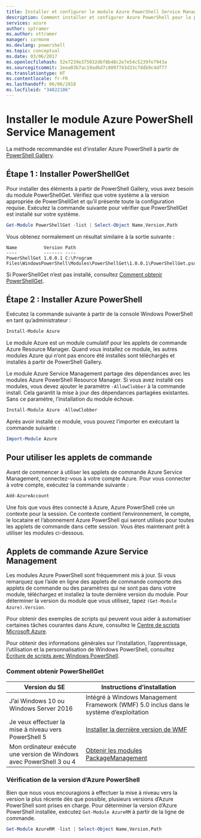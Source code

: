 ```yaml
---
title: Installer et configurer le module Azure PowerShell Service Management | Microsoft Docs
description: Comment installer et configurer Azure PowerShell pour la première utilisation.
services: azure
author: sptramer
ms.author: sttramer
manager: carmonm
ms.devlang: powershell
ms.topic: conceptual
ms.date: 03/06/2017
ms.openlocfilehash: 52e7239e375032dbf8b48c2e7e54c5239fe7943a
ms.sourcegitcommit: 2eea03b7ac19ad6d7c8097743d33c7ddb9c4df77
ms.translationtype: HT
ms.contentlocale: fr-FR
ms.lasthandoff: 06/06/2018
ms.locfileid: "34822106"
---
```

# <a name="installing-the-azure-powershell-service-management-module"></a>Installer le module Azure PowerShell Service Management

La méthode recommandée est d’installer Azure PowerShell à partir de [PowerShell Gallery](https://www.powershellgallery.com/).

## <a name="step-1-install-powershellget"></a>Étape 1 : Installer PowerShellGet

Pour installer des éléments à partir de PowerShell Gallery, vous avez besoin du module PowerShellGet. Vérifiez que votre système a la version appropriée de PowerShellGet et qu’il présente toute la configuration requise. Exécutez la commande suivante pour vérifier que PowerShellGet est installé sur votre système.

```powershell
Get-Module PowerShellGet -list | Select-Object Name,Version,Path
```

Vous obtenez normalement un résultat similaire à la sortie suivante :

```
Name          Version Path
----          ------- ----
PowerShellGet 1.0.0.1 C:\Program Files\WindowsPowerShell\Modules\PowerShellGet\1.0.0.1\PowerShellGet.psd1
```

Si PowerShellGet n’est pas installé, consultez [Comment obtenir PowerShellGet](#how-to-get-powershellget).

## <a name="step-2-install-azure-powershell"></a>Étape 2 : Installer Azure PowerShell

Exécutez la commande suivante à partir de la console Windows PowerShell en tant qu’administrateur :

```powershell
Install-Module Azure
```

Le module Azure est un module cumulatif pour les applets de commande Azure Resource Manager. Quand vous installez ce module, les autres modules Azure qui n’ont pas encore été installés sont téléchargés et installés à partir de PowerShell Gallery.

Le module Azure Service Management partage des dépendances avec les modules Azure PowerShell Resource Manager. Si vous avez installé ces modules, vous devez ajouter le paramètre `-AllowClobber` à la commande install. Cela garantit la mise à jour des dépendances partagées existantes. Sans ce paramètre, l’installation du module échoue.

```powershell
Install-Module Azure -AllowClobber
```

Après avoir installé ce module, vous pouvez l’importer en exécutant la commande suivante :

```powershell
Import-Module Azure
```

## <a name="to-use-the-cmdlets"></a>Pour utiliser les applets de commande

Avant de commencer à utiliser les applets de commande Azure Service Management, connectez-vous à votre compte Azure. Pour vous connecter à votre compte, exécutez la commande suivante :

```powershell
Add-AzureAccount
```

Une fois que vous êtes connecté à Azure, Azure PowerShell crée un contexte pour la session. Ce contexte contient l’environnement, le compte, le locataire et l’abonnement Azure PowerShell qui seront utilisés pour toutes les applets de commande dans cette session. Vous êtes maintenant prêt à utiliser les modules ci-dessous.

## <a name="azure-service-management-cmdlets"></a>Applets de commande Azure Service Management

Les modules Azure PowerShell sont fréquemment mis à jour. Si vous remarquez que l’aide en ligne des applets de commande comporte des applets de commande ou des paramètres qui ne sont pas dans votre module, téléchargez et installez la toute dernière version du module. Pour déterminer la version du module que vous utilisez, tapez `(Get-Module Azure).Version`.

Pour obtenir des exemples de scripts qui peuvent vous aider à automatiser certaines tâches courantes dans Azure, consultez le [Centre de scripts Microsoft Azure](http://www.windowsazure.com/documentation/scripts/).

Pour obtenir des informations générales sur l’installation, l’apprentissage, l’utilisation et la personnalisation de Windows PowerShell, consultez [Écriture de scripts avec Windows PowerShell](http://go.microsoft.com/fwlink/p/?linkid=320210).

### <a name="how-to-get-powershellget"></a>Comment obtenir PowerShellGet

|Version du SE|Instructions d’installation|
|---|---|
|J’ai Windows 10 ou Windows Server 2016|Intégré à Windows Management Framework (WMF) 5.0 inclus dans le système d’exploitation|
|Je veux effectuer la mise à niveau vers PowerShell 5|[Installer la dernière version de WMF](https://www.microsoft.com/en-us/download/details.aspx?id=54616)|
|Mon ordinateur exécute une version de Windows avec PowerShell 3 ou 4|[Obtenir les modules PackageManagement](http://go.microsoft.com/fwlink/?LinkID=746217)|

<a id="helpmechoose"></a>
### <a name="checking-the-version-of-azure-powershell"></a>Vérification de la version d’Azure PowerShell

Bien que nous vous encouragions à effectuer la mise à niveau vers la version la plus récente dès que possible, plusieurs versions d’Azure PowerShell sont prises en charge. Pour déterminer la version d’Azure PowerShell installée, exécutez `Get-Module AzureRM` à partir de la ligne de commande.

```powershell
Get-Module AzureRM -list | Select-Object Name,Version,Path
```
